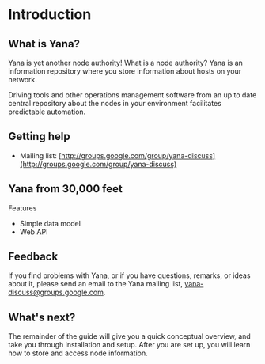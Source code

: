 # Introduction

## What is Yana?

Yana is yet another node authority! What is a node authority?
Yana is an information repository where you store information
about hosts on your network. 

Driving tools and other operations management software from
an up to date central repository about the nodes in your 
environment facilitates predictable automation.

## Getting help

* Mailing list:  [http://groups.google.com/group/yana-discuss](http://groups.google.com/group/yana-discuss)

## Yana from 30,000 feet

Features

* Simple data model
* Web API

## Feedback

If you find problems with Yana, or if you have questions, 
remarks, or ideas about it, please send an email to the 
Yana mailing list, [yana-discuss@groups.google.com](mailto:yana-discuss@groups.google.com).

## What's next?

The remainder of the guide will give you a quick conceptual overview, 
and take you through installation and setup. 
After you are set up, you will learn how to store and access
node information.
